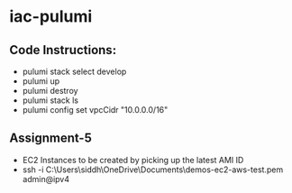 # iac-pulumi

## Code Instructions:
- pulumi stack select develop
- pulumi up
- pulumi destroy
- pulumi stack ls
- pulumi config set vpcCidr "10.0.0.0/16"
  
## Assignment-5
- EC2 Instances to be created by picking up the latest AMI ID
- ssh -i C:\Users\siddh\OneDrive\Documents\demos-ec2-aws-test.pem admin@ipv4